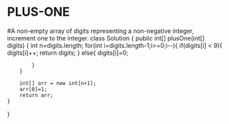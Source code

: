 # PLUS-ONE
#A non-empty array of digits representing a non-negative integer, increment one to the integer.
class Solution {
    public int[] plusOne(int[] digits) {
        int n=digits.length;
        for(int i=digits.length-1;i>=0;i--){
            if(digits[i] < 9){
                digits[i]++;
               return digits;
            }
            else{
                 digits[i]=0;
                 
            }
        }
       
        int[] arr = new int[n+1];
        arr[0]=1;
        return arr;
    }
}
